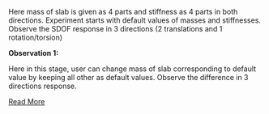 Here mass of slab is given as 4 parts and stiffness as 4 parts in both directions. Experiment starts with default values of masses and stiffnesses. Observe the SDOF response in 3 directions (2 translations and 1 rotation/torsion)

**Observation 1:**

Here in this stage, user can change mass of slab corresponding to default value by keeping all other as default values. Observe the difference in 3 directions response.

[Read More](doc/8manual.pdf)